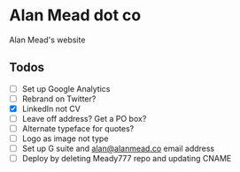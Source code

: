 # Alan Mead dot co

Alan Mead's website

## Todos

- [ ] Set up Google Analytics
- [ ] Rebrand on Twitter?
- [x] LinkedIn not CV
- [ ] Leave off address? Get a PO box?
- [ ] Alternate typeface for quotes?
- [ ] Logo as image not type
- [ ] Set up G suite and alan@alanmead.co email address
- [ ] Deploy by deleting Meady777 repo and updating CNAME 
